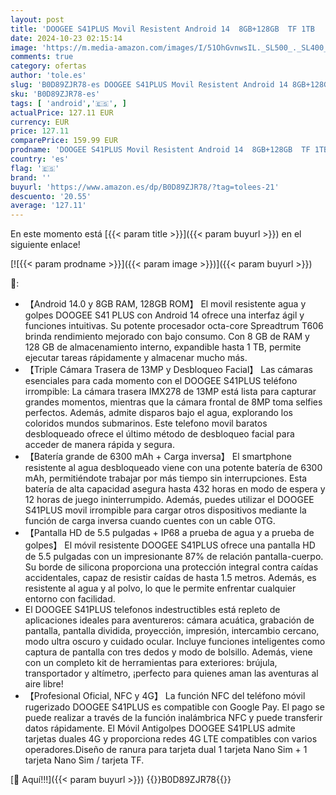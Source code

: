 ```yaml
---
layout: post
title: 'DOOGEE S41PLUS Movil Resistent Android 14  8GB+128GB  TF 1TB   13MP Cámara  6300mAh Batería  5.5" IPS HD+ Teléfono Móvil Todoterreno  Octa Core  Smartphone IP68IP69K/NFC/OTG/GPS/WIFI/Face ID-2024'
date: 2024-10-23 02:15:14
image: 'https://m.media-amazon.com/images/I/51OhGvnwsIL._SL500_._SL400_.jpg'
comments: true
category: ofertas
author: 'tole.es'
slug: 'B0D89ZJR78-es DOOGEE S41PLUS Movil Resistent Android 14 8GB+128GB TF 1TB...'
sku: 'B0D89ZJR78-es'
tags: [ 'android','🇪🇸', ]
actualPrice: 127.11 EUR
currency: EUR
price: 127.11
comparePrice: 159.99 EUR
prodname: 'DOOGEE S41PLUS Movil Resistent Android 14  8GB+128GB  TF 1TB   13MP Cámara  6300mAh Batería  5.5" IPS HD+ Teléfono Móvil Todoterreno  Octa Core  Smartphone IP68IP69K/NFC/OTG/GPS/WIFI/Face ID-2024'
country: 'es'
flag: '🇪🇸'
brand: ''
buyurl: 'https://www.amazon.es/dp/B0D89ZJR78/?tag=tolees-21'
descuento: '20.55'
average: '127.11'
---
```


En este momento está [{{< param title >}}]({{< param buyurl >}}) en el siguiente enlace!

[![{{< param prodname >}}]({{< param image >}})]({{< param buyurl >}})

🔎:

- 【Android 14.0 y 8GB RAM, 128GB ROM】 El movil resistente agua y golpes DOOGEE S41 PLUS con Android 14 ofrece una interfaz ágil y funciones intuitivas. Su potente procesador octa-core Spreadtrum T606 brinda rendimiento mejorado con bajo consumo. Con 8 GB de RAM y 128 GB de almacenamiento interno, expandible hasta 1 TB, permite ejecutar tareas rápidamente y almacenar mucho más.
- 【Triple Cámara Trasera de 13MP y Desbloqueo Facial】 Las cámaras esenciales para cada momento con el DOOGEE S41PLUS teléfono irrompible: La cámara trasera IMX278 de 13MP está lista para capturar grandes momentos, mientras que la cámara frontal de 8MP toma selfies perfectos. Además, admite disparos bajo el agua, explorando los coloridos mundos submarinos. Este telefono movil baratos desbloqueado ofrece el último método de desbloqueo facial para acceder de manera rápida y segura.
- 【Batería grande de 6300 mAh + Carga inversa】 El smartphone resistente al agua desbloqueado viene con una potente batería de 6300 mAh, permitiéndote trabajar por más tiempo sin interrupciones. Esta batería de alta capacidad asegura hasta 432 horas en modo de espera y 12 horas de juego ininterrumpido. Además, puedes utilizar el DOOGEE S41PLUS movil irrompible para cargar otros dispositivos mediante la función de carga inversa cuando cuentes con un cable OTG.
- 【Pantalla HD de 5.5 pulgadas + IP68 a prueba de agua y a prueba de golpes】 El móvil resistente DOOGEE S41PLUS ofrece una pantalla HD de 5.5 pulgadas con un impresionante 87% de relación pantalla-cuerpo. Su borde de silicona proporciona una protección integral contra caídas accidentales, capaz de resistir caídas de hasta 1.5 metros. Además, es resistente al agua y al polvo, lo que le permite enfrentar cualquier entorno con facilidad.
- El DOOGEE S41PLUS telefonos indestructibles está repleto de aplicaciones ideales para aventureros: cámara acuática, grabación de pantalla, pantalla dividida, proyección, impresión, intercambio cercano, modo ultra oscuro y cuidado ocular. Incluye funciones inteligentes como captura de pantalla con tres dedos y modo de bolsillo. Además, viene con un completo kit de herramientas para exteriores: brújula, transportador y altímetro, ¡perfecto para quienes aman las aventuras al aire libre!
- 【Profesional Oficial, NFC y 4G】 La función NFC del teléfono móvil rugerizado DOOGEE S41PLUS es compatible con Google Pay. El pago se puede realizar a través de la función inalámbrica NFC y puede transferir datos rápidamente. El Móvil Antigolpes DOOGEE S41PLUS admite tarjetas duales 4G y proporciona redes 4G LTE compatibles con varios operadores.Diseño de ranura para tarjeta dual 1 tarjeta Nano Sim + 1 tarjeta Nano Sim / tarjeta TF.

[🛒 Aquí!!!]({{< param buyurl >}})
{{<world>}}B0D89ZJR78{{</world>}}
